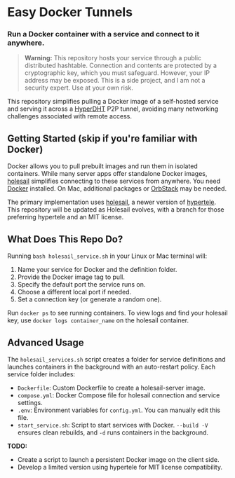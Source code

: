 # Easy Docker Tunnels
### Run a Docker container with a service and connect to it anywhere.

> **Warning:** This repository hosts your service through a public distributed hashtable. Connection and contents are protected by a cryptographic key, which you must safeguard. However, your IP address may be exposed. This is a side project, and I am not a security expert. Use at your own risk.

This repository simplifies pulling a Docker image of a self-hosted service and serving it across a [HyperDHT](https://docs.pears.com/building-blocks/hyperdht) P2P tunnel, avoiding many networking challenges associated with remote access.

## Getting Started (skip if you're familiar with Docker)
Docker allows you to pull prebuilt images and run them in isolated containers. While many server apps offer standalone Docker images, [holesail](https://holesail.io) simplifies connecting to these services from anywhere. You need [Docker](https://docs.docker.com) installed. On Mac, additional packages or [OrbStack](https://orbstack.dev) may be needed.

The primary implementation uses [holesail](https://holesail.io), a newer version of [hypertele](https://github.com/bitfinexcom/hypertele). This repository will be updated as Holesail evolves, with a branch for those preferring hypertele and an MIT license.

## What Does This Repo Do?
Running `bash holesail_service.sh` in your Linux or Mac terminal will:
1. Name your service for Docker and the definition folder.
2. Provide the Docker image tag to pull.
3. Specify the default port the service runs on.
4. Choose a different local port if needed.
5. Set a connection key (or generate a random one).

Run `docker ps` to see running containers. To view logs and find your holesail key, use `docker logs container_name` on the holesail container.

## Advanced Usage
The `holesail_services.sh` script creates a folder for service definitions and launches containers in the background with an auto-restart policy. Each service folder includes:

- `Dockerfile`: Custom Dockerfile to create a holesail-server image.
- `compose.yml`: Docker Compose file for holesail connection and service settings.
- `.env`: Environment variables for `config.yml`. You can manually edit this file.
- `start_service.sh`: Script to start services with Docker. `--build -V` ensures clean rebuilds, and `-d` runs containers in the background.

**TODO:**
- Create a script to launch a persistent Docker image on the client side.
- Develop a limited version using hypertele for MIT license compatibility.